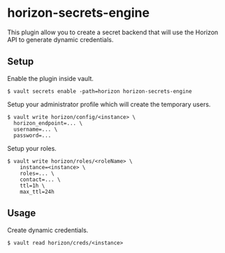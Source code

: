 # horizon-secrets-engine

This plugin allow you to create a secret backend that will use the Horizon API to generate dynamic credentials.

## Setup

Enable the plugin inside vault.
```text
$ vault secrets enable -path=horizon horizon-secrets-engine
```

Setup your administrator profile which will create the temporary users.
```text
$ vault write horizon/config/<instance> \
  horizon_endpoint=... \
  username=... \
  password=...
```

Setup your roles.
```text
$ vault write horizon/roles/<roleName> \
	instance=<instance> \
	roles=... \
	contact=... \
	ttl=1h \
	max_ttl=24h
```

## Usage 

Create dynamic credentials.
```text
$ vault read horizon/creds/<instance>
```